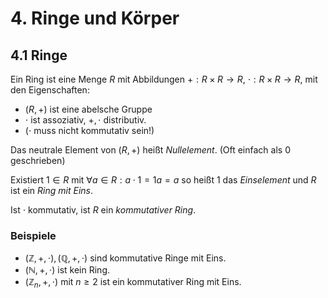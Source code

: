 # 4. Ringe und Körper
## 4.1 Ringe
Ein Ring ist eine Menge $R$ mit Abbildungen $+: R \times R \to R$,
$\cdot: R \times R \to R$, mit den Eigenschaften:

- $(R, +)$ ist eine abelsche Gruppe
- $\cdot$ ist assoziativ, $+, \cdot$ distributiv.
- ($\cdot$ muss nicht kommutativ sein!)

Das neutrale Element von $(R, +)$ heißt *Nullelement*. (Oft einfach als 0
geschrieben)

Existiert $1 \in R$ mit $\forall a \in R: a \cdot 1 = 1a = a$ so heißt
1 das *Einselement* und $R$ ist ein *Ring mit Eins*.

Ist $\cdot$ kommutativ, ist $R$ ein *kommutativer Ring*.

### Beispiele
- $(\mathbb{Z}, +, \cdot), (\mathbb{Q}, +, \cdot)$ sind kommutative Ringe mit
  Eins.
- $(\mathbb{N}, +, \cdot)$ ist kein Ring.
- $(\mathbb{Z}_n, +, \cdot)$ mit $n \ge 2$ ist ein kommutativer Ring mit Eins.
